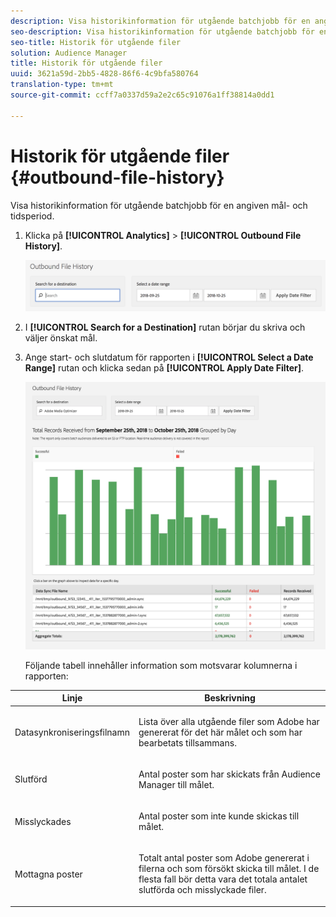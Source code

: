 ```yaml
---
description: Visa historikinformation för utgående batchjobb för en angiven mål- och tidsperiod.
seo-description: Visa historikinformation för utgående batchjobb för en angiven mål- och tidsperiod.
seo-title: Historik för utgående filer
solution: Audience Manager
title: Historik för utgående filer
uuid: 3621a59d-2bb5-4828-86f6-4c9bfa580764
translation-type: tm+mt
source-git-commit: ccff7a0337d59a2e2c65c91076a1ff38814a0dd1

---
```



# Historik för utgående filer {#outbound-file-history}

Visa historikinformation för utgående batchjobb för en angiven mål- och tidsperiod.

<!-- 

t_reports_outbound_history.xml

 -->

1. Klicka på **[!UICONTROL Analytics]** > **[!UICONTROL Outbound File History]**.

   ![Stegresultat](assets/outbound_history.png)

1. I **[!UICONTROL Search for a Destination]** rutan börjar du skriva och väljer önskat mål.
1. Ange start- och slutdatum för rapporten i **[!UICONTROL Select a Date Range]** rutan och klicka sedan på **[!UICONTROL Apply Date Filter]**.

   ![Stegresultat](assets/outbound_history_stats.png)

   Följande tabell innehåller information som motsvarar kolumnerna i rapporten:

<table id="table_93076D46AC50411395E72B9B987E99BE"> 
 <thead> 
  <tr> 
   <th colname="col1" class="entry"> Linje </th> 
   <th colname="col2" class="entry"> Beskrivning </th> 
  </tr> 
 </thead>
 <tbody> 
  <tr> 
   <td colname="col1"> Datasynkroniseringsfilnamn </td> 
   <td colname="col2"> <p>Lista över alla utgående filer som <span class="keyword"> Adobe</span> har genererat för det här målet och som har bearbetats tillsammans. </p> </td> 
  </tr> 
  <tr> 
   <td colname="col1"> Slutförd </td> 
   <td colname="col2"> <p>Antal poster som har skickats från <span class="keyword"> Audience Manager</span> till målet. </p> </td> 
  </tr> 
  <tr> 
   <td colname="col1"> Misslyckades </td> 
   <td colname="col2"> <p>Antal poster som inte kunde skickas till målet. </p> </td> 
  </tr> 
  <tr> 
   <td colname="col1"> Mottagna poster </td> 
   <td colname="col2"> <p>Totalt antal poster <span class="keyword"> som Adobe</span> genererat i filerna och som försökt skicka till målet. I de flesta fall bör detta vara det totala antalet slutförda och misslyckade filer. </p> </td> 
  </tr> 
 </tbody> 
</table>
